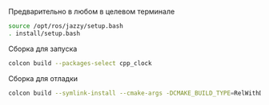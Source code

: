 Предварительно в любом в целевом терминале
```bash
source /opt/ros/jazzy/setup.bash
. install/setup.bash
```
Сборка для запуска
```bash
colcon build --packages-select cpp_clock
```
Сборка для отладки
```bash
colcon build --symlink-install --cmake-args -DCMAKE_BUILD_TYPE=RelWithDebInfo
```